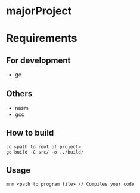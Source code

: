 # majorProject

# Requirements

## For development
- go

## Others
- nasm
- gcc

## How to build
```
cd <path to root of project>
go build -C src/ -o ../build/
```

## Usage
```
mnm <path to program file> // Compiles your code
```